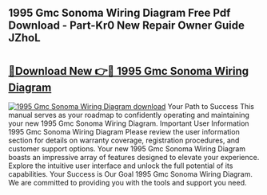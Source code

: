 ## 1995 Gmc Sonoma Wiring Diagram Free Pdf Download - Part-Kr0 New Repair Owner Guide JZhoL

# <h2><a href="http://dflevk.blite.top/?on=1995+Gmc+Sonoma+Wiring+Diagram">🔗Download New 👉🔴 1995 Gmc Sonoma Wiring Diagram</a></h2>

[![1995 Gmc Sonoma Wiring Diagram download](https://i.imgur.com/lujVjoI.png)](http://dflevk.blite.top/?on=1995+Gmc+Sonoma+Wiring+Diagram)
Your Path to Success This manual serves as your roadmap to confidently operating and maintaining your new 1995 Gmc Sonoma Wiring Diagram. Important User Information 1995 Gmc Sonoma Wiring Diagram Please review the user information section for details on warranty coverage, registration procedures, and customer support options. Your new 1995 Gmc Sonoma Wiring Diagram boasts an impressive array of features designed to elevate your experience. Explore the intuitive user interface and unlock the full potential of its capabilities. Your Success is Our Goal 1995 Gmc Sonoma Wiring Diagram. We are committed to providing you with the tools and support you need.
